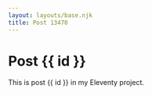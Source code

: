 ```yaml
---
layout: layouts/base.njk
title: Post 13470
---
```


# Post {{ id }}

This is post {{ id }} in my Eleventy project.
